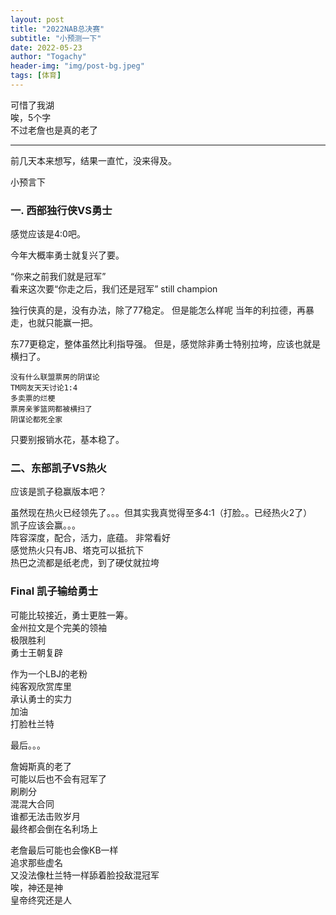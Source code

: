 ```yaml
---
layout: post
title: "2022NAB总决赛"
subtitle: "小预测一下"
date: 2022-05-23
author: "Togachy"
header-img: "img/post-bg.jpeg"
tags: [体育]
---
```


可惜了我湖  
唉，5个字  
不过老詹也是真的老了

---


前几天本来想写，结果一直忙，没来得及。

小预言下

### 一. 西部独行侠VS勇士

感觉应该是4:0吧。

今年大概率勇士就复兴了要。

“你来之前我们就是冠军”  
看来这次要“你走之后，我们还是冠军”
still champion

独行侠真的是，没有办法，除了77稳定。
但是能怎么样呢
当年的利拉德，再暴走，也就只能赢一把。

东77更稳定，整体虽然比利指导强。
但是，感觉除非勇士特别拉垮，应该也就是横扫了。
```
没有什么联盟票房的阴谋论
TM网友天天讨论1:4
多卖票的烂梗
票房亲爹篮网都被横扫了
阴谋论都死全家
```

只要别报销水花，基本稳了。

### 二、东部凯子VS热火

应该是凯子稳赢版本吧？

虽然现在热火已经领先了。。。但其实我真觉得至多4:1（打脸。。已经热火2了）  
凯子应该会赢。。。  
阵容深度，配合，活力，底蕴。
非常看好  
感觉热火只有JB、塔克可以抵抗下  
热巴之流都是纸老虎，到了硬仗就拉垮  

### Final 凯子输给勇士

可能比较接近，勇士更胜一筹。  
金州拉文是个完美的领袖  
极限胜利  
勇士王朝复辟  

作为一个LBJ的老粉  
纯客观欣赏库里  
承认勇士的实力  
加油  
打脸杜兰特  

最后。。。

詹姆斯真的老了  
可能以后也不会有冠军了  
刷刷分  
混混大合同  
谁都无法击败岁月  
最终都会倒在名利场上

老詹最后可能也会像KB一样  
追求那些虚名  
又没法像杜兰特一样舔着脸投敌混冠军  
唉，神还是神  
皇帝终究还是人










